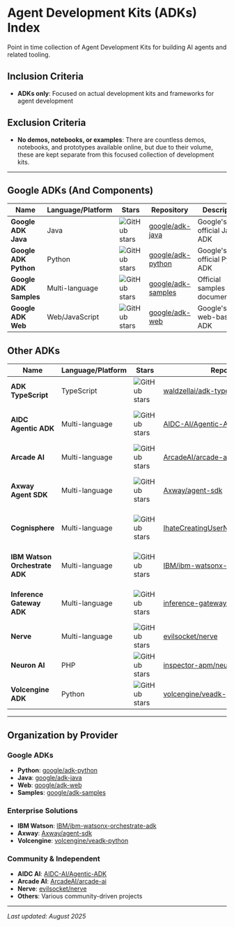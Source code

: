 # Agent Development Kits (ADKs) Index

Point in time collection of Agent Development Kits for building AI agents and related tooling.

## Inclusion Criteria
- **ADKs only**: Focused on actual development kits and frameworks for agent development

## Exclusion Criteria
- **No demos, notebooks, or examples**: There are countless demos, notebooks, and prototypes available online, but due to their volume, these are kept separate from this focused collection of development kits.

---

## Google ADKs (And Components)

| Name | Language/Platform | Stars | Repository | Description |
|------|------------------|-------|------------|-------------|
| **Google ADK Java** | Java | ![GitHub stars](https://img.shields.io/github/stars/google/adk-java?style=flat&logo=github) | [google/adk-java](https://github.com/google/adk-java) | Google's official Java ADK |
| **Google ADK Python** | Python | ![GitHub stars](https://img.shields.io/github/stars/google/adk-python?style=flat&logo=github) | [google/adk-python](https://github.com/google/adk-python) | Google's official Python ADK |
| **Google ADK Samples** | Multi-language | ![GitHub stars](https://img.shields.io/github/stars/google/adk-samples?style=flat&logo=github) | [google/adk-samples](https://github.com/google/adk-samples) | Official samples and documentation |
| **Google ADK Web** | Web/JavaScript | ![GitHub stars](https://img.shields.io/github/stars/google/adk-web?style=flat&logo=github) | [google/adk-web](https://github.com/google/adk-web) | Google's web-based ADK |

## Other ADKs

| Name | Language/Platform | Stars | Repository | Description |
|------|------------------|-------|------------|-------------|
| **ADK TypeScript** | TypeScript | ![GitHub stars](https://img.shields.io/github/stars/waldzellai/adk-typescript?style=flat&logo=github) | [waldzellai/adk-typescript](https://github.com/waldzellai/adk-typescript) | TypeScript port of Google ADK |
| **AIDC Agentic ADK** | Multi-language | ![GitHub stars](https://img.shields.io/github/stars/AIDC-AI/Agentic-ADK?style=flat&logo=github) | [AIDC-AI/Agentic-ADK](https://github.com/AIDC-AI/Agentic-ADK) | AI-focused agentic development kit |
| **Arcade AI** | Multi-language | ![GitHub stars](https://img.shields.io/github/stars/ArcadeAI/arcade-ai?style=flat&logo=github) | [ArcadeAI/arcade-ai](https://github.com/ArcadeAI/arcade-ai) | Arcade AI development framework |
| **Axway Agent SDK** | Multi-language | ![GitHub stars](https://img.shields.io/github/stars/Axway/agent-sdk?style=flat&logo=github) | [Axway/agent-sdk](https://github.com/Axway/agent-sdk) | Axway's agent development SDK |
| **Cognisphere** | Multi-language | ![GitHub stars](https://img.shields.io/github/stars/IhateCreatingUserNames2/Cognisphere?style=flat&logo=github) | [IhateCreatingUserNames2/Cognisphere](https://github.com/IhateCreatingUserNames2/Cognisphere) | Cognitive agent development sphere |
| **IBM Watson Orchestrate ADK** | Multi-language | ![GitHub stars](https://img.shields.io/github/stars/IBM/ibm-watsonx-orchestrate-adk?style=flat&logo=github) | [IBM/ibm-watsonx-orchestrate-adk](https://github.com/IBM/ibm-watsonx-orchestrate-adk) | IBM's Watson orchestration ADK |
| **Inference Gateway ADK** | Multi-language | ![GitHub stars](https://img.shields.io/github/stars/inference-gateway/adk?style=flat&logo=github) | [inference-gateway/adk](https://github.com/inference-gateway/adk) | Inference gateway development kit |
| **Nerve** | Multi-language | ![GitHub stars](https://img.shields.io/github/stars/evilsocket/nerve?style=flat&logo=github) | [evilsocket/nerve](https://github.com/evilsocket/nerve) | The Simple ADK |
| **Neuron AI** | PHP | ![GitHub stars](https://img.shields.io/github/stars/inspector-apm/neuron-ai?style=flat&logo=github) | [inspector-apm/neuron-ai](https://github.com/inspector-apm/neuron-ai) | PHP-based AI agent framework |
| **Volcengine ADK** | Python | ![GitHub stars](https://img.shields.io/github/stars/volcengine/veadk-python?style=flat&logo=github) | [volcengine/veadk-python](https://github.com/volcengine/veadk-python) | Volcengine Python ADK |

---

## Organization by Provider

### Google ADKs
- **Python**: [google/adk-python](https://github.com/google/adk-python)
- **Java**: [google/adk-java](https://github.com/google/adk-java)  
- **Web**: [google/adk-web](https://github.com/google/adk-web)
- **Samples**: [google/adk-samples](https://github.com/google/adk-samples)

### Enterprise Solutions
- **IBM Watson**: [IBM/ibm-watsonx-orchestrate-adk](https://github.com/IBM/ibm-watsonx-orchestrate-adk)
- **Axway**: [Axway/agent-sdk](https://github.com/Axway/agent-sdk)
- **Volcengine**: [volcengine/veadk-python](https://github.com/volcengine/veadk-python)

### Community & Independent
- **AIDC AI**: [AIDC-AI/Agentic-ADK](https://github.com/AIDC-AI/Agentic-ADK)
- **Arcade AI**: [ArcadeAI/arcade-ai](https://github.com/ArcadeAI/arcade-ai)
- **Nerve**: [evilsocket/nerve](https://github.com/evilsocket/nerve)
- **Others**: Various community-driven projects

---

*Last updated: August 2025*
